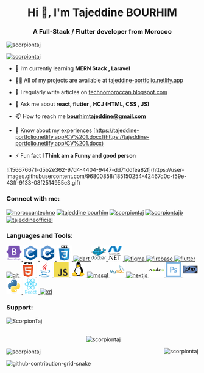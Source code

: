 <h1 align="center">Hi 👋, I'm Tajeddine BOURHIM</h1>
<h3 align="center">A Full-Stack / Flutter developer from Morocoo</h3>

<p align="left"> <img src="https://komarev.com/ghpvc/?username=scorpiontaj&label=Profile%20views&color=0e75b6&style=flat" alt="scorpiontaj" /> </p>

<p align="left"> <a href="https://github.com/ryo-ma/github-profile-trophy"><img src="https://github-profile-trophy.vercel.app/?username=scorpiontaj" alt="scorpiontaj" /></a> </p>

- 🌱 I’m currently learning **MERN Stack , Laravel**

- 👨‍💻 All of my projects are available at [tajeddine-portfolio.netlify.app](tajeddine-portfolio.netlify.app)

- 📝 I regularly write articles on [technomoroccan.blogspot.com](technomoroccan.blogspot.com)

- 💬 Ask me about **react, flutter , HCJ (HTML, CSS , JS)**

- 📫 How to reach me **bourhimtajeddine@gmail.com**

- 📄 Know about my experiences [https://tajeddine-portfolio.netlify.app/CV%201.docx](https://tajeddine-portfolio.netlify.app/CV%201.docx)

- ⚡ Fun fact **I Think am a Funny and good person**

<p align="left">![156676671-d5b2e362-97d4-4404-9447-dd71ddfea82f](https://user-images.githubusercontent.com/96800858/185150254-42467d0c-f59e-43ff-9133-08f2514955e3.gif)</p>

<h3 align="left">Connect with me:</h3>
<p align="left">
<a href="https://twitter.com/moroccantechno" target="blank"><img align="center" src="https://raw.githubusercontent.com/rahuldkjain/github-profile-readme-generator/master/src/images/icons/Social/twitter.svg" alt="moroccantechno" height="30" width="40" /></a>
<a href="https://linkedin.com/in/tajeddine bourhim" target="blank"><img align="center" src="https://raw.githubusercontent.com/rahuldkjain/github-profile-readme-generator/master/src/images/icons/Social/linked-in-alt.svg" alt="tajeddine bourhim" height="30" width="40" /></a>
<a href="https://stackoverflow.com/users/scorpiontaj" target="blank"><img align="center" src="https://raw.githubusercontent.com/rahuldkjain/github-profile-readme-generator/master/src/images/icons/Social/stack-overflow.svg" alt="scorpiontaj" height="30" width="40" /></a>
<a href="https://fb.com/scorpiontajb" target="blank"><img align="center" src="https://raw.githubusercontent.com/rahuldkjain/github-profile-readme-generator/master/src/images/icons/Social/facebook.svg" alt="scorpiontajb" height="30" width="40" /></a>
<a href="https://instagram.com/tajeddineofficiel" target="blank"><img align="center" src="https://raw.githubusercontent.com/rahuldkjain/github-profile-readme-generator/master/src/images/icons/Social/instagram.svg" alt="tajeddineofficiel" height="30" width="40" /></a>
</p>

<h3 align="left">Languages and Tools:</h3>
<p align="left"> <a href="https://getbootstrap.com" target="_blank" rel="noreferrer"> <img src="https://raw.githubusercontent.com/devicons/devicon/master/icons/bootstrap/bootstrap-plain-wordmark.svg" alt="bootstrap" width="40" height="40"/> </a> <a href="https://www.cprogramming.com/" target="_blank" rel="noreferrer"> <img src="https://raw.githubusercontent.com/devicons/devicon/master/icons/c/c-original.svg" alt="c" width="40" height="40"/> </a> <a href="https://www.w3schools.com/cpp/" target="_blank" rel="noreferrer"> <img src="https://raw.githubusercontent.com/devicons/devicon/master/icons/cplusplus/cplusplus-original.svg" alt="cplusplus" width="40" height="40"/> </a> <a href="https://www.w3schools.com/css/" target="_blank" rel="noreferrer"> <img src="https://raw.githubusercontent.com/devicons/devicon/master/icons/css3/css3-original-wordmark.svg" alt="css3" width="40" height="40"/> </a> <a href="https://dart.dev" target="_blank" rel="noreferrer"> <img src="https://www.vectorlogo.zone/logos/dartlang/dartlang-icon.svg" alt="dart" width="40" height="40"/> </a> <a href="https://www.docker.com/" target="_blank" rel="noreferrer"> <img src="https://raw.githubusercontent.com/devicons/devicon/master/icons/docker/docker-original-wordmark.svg" alt="docker" width="40" height="40"/> </a> <a href="https://dotnet.microsoft.com/" target="_blank" rel="noreferrer"> <img src="https://raw.githubusercontent.com/devicons/devicon/master/icons/dot-net/dot-net-original-wordmark.svg" alt="dotnet" width="40" height="40"/> </a> <a href="https://www.figma.com/" target="_blank" rel="noreferrer"> <img src="https://www.vectorlogo.zone/logos/figma/figma-icon.svg" alt="figma" width="40" height="40"/> </a> <a href="https://firebase.google.com/" target="_blank" rel="noreferrer"> <img src="https://www.vectorlogo.zone/logos/firebase/firebase-icon.svg" alt="firebase" width="40" height="40"/> </a> <a href="https://flutter.dev" target="_blank" rel="noreferrer"> <img src="https://www.vectorlogo.zone/logos/flutterio/flutterio-icon.svg" alt="flutter" width="40" height="40"/> </a> <a href="https://git-scm.com/" target="_blank" rel="noreferrer"> <img src="https://www.vectorlogo.zone/logos/git-scm/git-scm-icon.svg" alt="git" width="40" height="40"/> </a> <a href="https://www.w3.org/html/" target="_blank" rel="noreferrer"> <img src="https://raw.githubusercontent.com/devicons/devicon/master/icons/html5/html5-original-wordmark.svg" alt="html5" width="40" height="40"/> </a> <a href="https://www.java.com" target="_blank" rel="noreferrer"> <img src="https://raw.githubusercontent.com/devicons/devicon/master/icons/java/java-original.svg" alt="java" width="40" height="40"/> </a> <a href="https://developer.mozilla.org/en-US/docs/Web/JavaScript" target="_blank" rel="noreferrer"> <img src="https://raw.githubusercontent.com/devicons/devicon/master/icons/javascript/javascript-original.svg" alt="javascript" width="40" height="40"/> </a> <a href="https://www.linux.org/" target="_blank" rel="noreferrer"> <img src="https://raw.githubusercontent.com/devicons/devicon/master/icons/linux/linux-original.svg" alt="linux" width="40" height="40"/> </a> <a href="https://www.microsoft.com/en-us/sql-server" target="_blank" rel="noreferrer"> <img src="https://www.svgrepo.com/show/303229/microsoft-sql-server-logo.svg" alt="mssql" width="40" height="40"/> </a> <a href="https://www.mysql.com/" target="_blank" rel="noreferrer"> <img src="https://raw.githubusercontent.com/devicons/devicon/master/icons/mysql/mysql-original-wordmark.svg" alt="mysql" width="40" height="40"/> </a> <a href="https://nextjs.org/" target="_blank" rel="noreferrer"> <img src="https://cdn.worldvectorlogo.com/logos/nextjs-2.svg" alt="nextjs" width="40" height="40"/> </a> <a href="https://nodejs.org" target="_blank" rel="noreferrer"> <img src="https://raw.githubusercontent.com/devicons/devicon/master/icons/nodejs/nodejs-original-wordmark.svg" alt="nodejs" width="40" height="40"/> </a> <a href="https://www.photoshop.com/en" target="_blank" rel="noreferrer"> <img src="https://raw.githubusercontent.com/devicons/devicon/master/icons/photoshop/photoshop-line.svg" alt="photoshop" width="40" height="40"/> </a> <a href="https://www.php.net" target="_blank" rel="noreferrer"> <img src="https://raw.githubusercontent.com/devicons/devicon/master/icons/php/php-original.svg" alt="php" width="40" height="40"/> </a> <a href="https://www.python.org" target="_blank" rel="noreferrer"> <img src="https://raw.githubusercontent.com/devicons/devicon/master/icons/python/python-original.svg" alt="python" width="40" height="40"/> </a> <a href="https://reactjs.org/" target="_blank" rel="noreferrer"> <img src="https://raw.githubusercontent.com/devicons/devicon/master/icons/react/react-original-wordmark.svg" alt="react" width="40" height="40"/> </a> <a href="https://www.adobe.com/products/xd.html" target="_blank" rel="noreferrer"> <img src="https://cdn.worldvectorlogo.com/logos/adobe-xd.svg" alt="xd" width="40" height="40"/> </a> </p>


<h3 align="left">Support:</h3>
<p><a href="https://www.buymeacoffee.com/ScorpionTaj"> <img align="left" src="https://cdn.buymeacoffee.com/buttons/v2/default-yellow.png" height="50" width="210" alt="ScorpionTaj" /></a></p><br><br>


<p>&nbsp;<img align="left" src="https://github-readme-stats.vercel.app/api?username=scorpiontaj&show_icons=true&locale=en" alt="scorpiontaj" /></p>

<p><img align="right" src="https://github-readme-streak-stats.herokuapp.com/?user=scorpiontaj&" alt="scorpiontaj" /></p>

<p><img align="center" src="https://github-readme-stats.vercel.app/api/top-langs?username=scorpiontaj&show_icons=true&locale=en&layout=compact" alt="scorpiontaj" /></p>

![github-contribution-grid-snake](https://user-images.githubusercontent.com/96800858/185150546-e93bd859-c43b-4408-b745-4eeca0de9c3f.svg)


